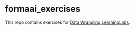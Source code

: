 # formaai_exercises
This repo contains exercises for [Data Wrangling LearningLabs](https://github.com/lighthouse-labs/data-wrangling-curriculum).
